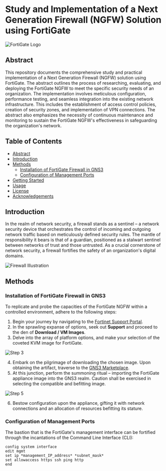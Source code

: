 # Study and Implementation of a Next Generation Firewall (NGFW) Solution using FortiGate

![FortiGate Logo](https://example.com/fortigate_logo.png)

## Abstract

This repository documents the comprehensive study and practical implementation of a Next Generation Firewall (NGFW) solution using FortiGate. The abstract outlines the process of researching, evaluating, and deploying the FortiGate NGFW to meet the specific security needs of an organization. The implementation involves meticulous configuration, performance testing, and seamless integration into the existing network infrastructure. This includes the establishment of access control policies, creation of security zones, and implementation of VPN connections. The abstract also emphasizes the necessity of continuous maintenance and monitoring to sustain the FortiGate NGFW's effectiveness in safeguarding the organization's network.

## Table of Contents

- [Abstract](#abstract)
- [Introduction](#introduction)
- [Methods](#methods)
  - [Installation of FortiGate Firewall in GNS3](#installation-of-fortigate-firewall-in-gns3)
  - [Configuration of Management Ports](#configuration-of-management-ports)
- [Getting Started](#getting-started)
- [Usage](#usage)
- [License](#license)
- [Acknowledgements](#acknowledgements)

## Introduction

In the realm of network security, a firewall stands as a sentinel – a network security device that orchestrates the control of incoming and outgoing network traffic based on meticulously defined security rules. The mantle of responsibility it bears is that of a guardian, positioned as a stalwart sentinel between networks of trust and those untrusted. As a crucial cornerstone of network security, a firewall fortifies the safety of an organization's digital domains.

![Firewall Illustration](https://example.com/firewall_illustration.png)

## Methods

### Installation of FortiGate Firewall in GNS3

To replicate and probe the capacities of the FortiGate NGFW within a controlled environment, adhere to the following steps:

1. Begin your journey by navigating to the [Fortinet Support Portal](https://support.fortinet.com/asset/#/).
2. In the sprawling expanse of options, seek out **Support** and proceed to the den of **Download / VM Images**.
3. Delve into the array of platform options, and make your selection of the coveted KVM image for FortiGate. 

![Step 3](https://example.com/step_3_image_link.png)

4. Embark on the pilgrimage of downloading the chosen image. Upon obtaining the artifact, traverse to the [GNS3 Marketplace](https://www.gns3.com/marketplace).
5. At this junction, perform the summoning ritual – importing the FortiGate appliance image into the GNS3 realm. Caution shall be exercised in selecting the compatible and befitting image. 

![Step 5](https://example.com/step_5_image_link.png)

6. Bestow configuration upon the appliance, gifting it with network connections and an allocation of resources befitting its stature.

### Configuration of Management Ports

The bastion that is the FortiGate's management interface can be fortified through the incantations of the Command Line Interface (CLI):

```shell
config system interface
edit mgmt
set ip *management_IP_address* *subnet_mask*
set allowaccess https ssh ping http
end

